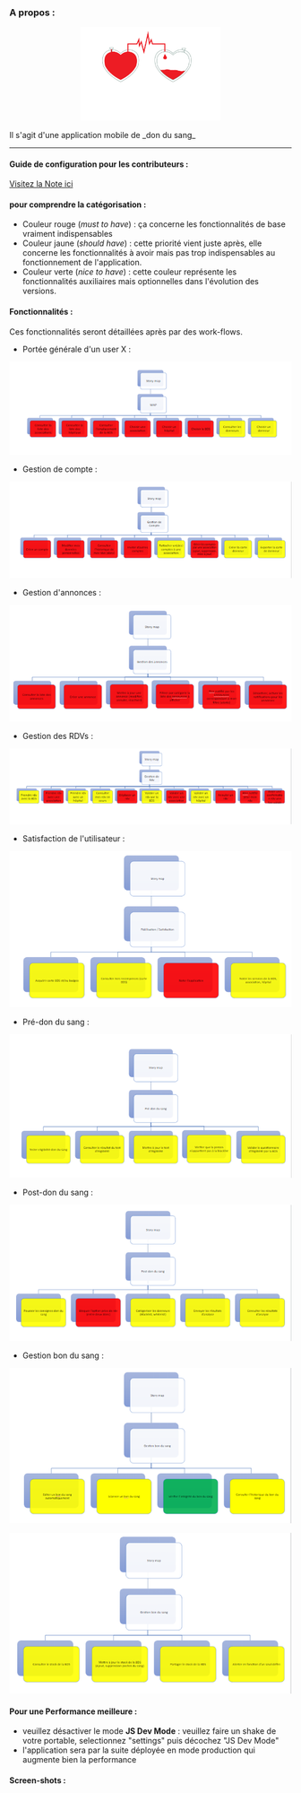 ### A propos : 
<p align="center">
  <a href="https://github.com/BLemine/">
    <img alt="don_sang" src="assets/images/blood_donation.png" width="250" />
  </a>
</p>
Il s'agit d'une application mobile de _don du sang_ 

---- 
#### Guide de configuration pour les contributeurs : 
[Visitez la Note ici](https://www.evernote.com/shard/s447/sh/c016f3cd-b205-9843-5623-f9dd62a4edb4/4762d565b85b2bc0567f205fe16e3d7a)

#### pour comprendre la catégorisation : 
- Couleur rouge (_must to have_) : ça concerne les fonctionnalités de base vraiment indispensables
- Couleur jaune (_should have_) : cette priorité vient juste après, elle concerne les fonctionnalités à avoir mais pas trop indispensables au fonctionnement de l'application.
- Couleur verte (_nice to have_) : cette couleur représente les fonctionnalités auxiliaires mais optionnelles dans l'évolution des versions.
#### Fonctionnalités : 
Ces fonctionnalités seront détaillées après par des work-flows.

- Portée générale d'un user X : 

![map](readme_media/conception/map.PNG)

- Gestion de compte : 

![gestion-compte](readme_media/conception/gestion_compte.PNG)

- Gestion d'annonces : 

![gestion-annonce](readme_media/conception/gestion_annonces.PNG)

- Gestion des RDVs : 

![gestion_rdv](readme_media/conception/gestion_rdv.PNG)

- Satisfaction de l'utilisateur : 

![satisfaction](readme_media/conception/fidelisation_satisfaction.PNG)

- Pré-don du sang : 

![pre_don_sang](readme_media/conception/pre-don_sang.PNG)

- Post-don du sang : 

![post_don_sang](readme_media/conception/post_don_sang.PNG)

- Gestion bon du sang : 

![gestion_bon_sang](readme_media/conception/gestion_bon_sang.PNG)

![gestion_bon_sang2](readme_media/conception/gestion_bon_sang_2.PNG)


#### Pour une Performance meilleure : 
- veuillez désactiver le mode **JS Dev Mode** : veuillez faire un shake de votre portable, selectionnez "settings" puis décochez "JS Dev Mode"
- l'application sera par la suite déployée en mode production qui augmente bien la performance

#### Screen-shots : 
